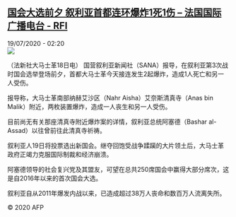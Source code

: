 <!--1595123779000-->
[国会大选前夕 叙利亚首都连环爆炸1死1伤 – 法国国际广播电台 - RFI](http://www.rfi.fr//cn/contenu/20200719-%E5%9B%BD%E4%BC%9A%E5%A4%A7%E9%80%89%E5%89%8D%E5%A4%95-%E5%8F%99%E5%88%A9%E4%BA%9A%E9%A6%96%E9%83%BD%E8%BF%9E%E7%8E%AF%E7%88%86%E7%82%B81%E6%AD%BB1%E4%BC%A4)
------

<div>19/07/2020 - 02:20</div><img src="https://s.rfi.fr/media/display/187a299e-c95e-11ea-90fc-005056a964fe/w:310/p:16x9/int0001b.200719082004.jpg"><div class="t-content__body u-clearfix"><div class="m-interstitial"></div><p>（法新社大马士革18日电）    国营叙利亚新闻社（SANA）报导，在叙利亚第3次战时国会选举登场前夕，首都大马士革今天接连发生2起爆炸，造成1人死亡和另一人受伤。</p><p>    报导称，大马士革南部纳赫艾沙区（Nahr Aisha）艾奈斯清真寺（Anas bin Malik）附近，两枚装置爆炸，造成一人丧生和另一人受伤。</p><p>    目前尚无有关那座清真寺附近爆炸案的详情，叙利亚总统阿塞德（Bashar al-Assad）以往曾前往此清真寺祈祷。</p><p>    叙利亚人19日将投票选出新国会。继夺回饱受战争蹂躏的大片领土后，大马士革政府正竭力克服国际制裁和经济崩溃。</p><p>    阿塞德领导的社会复兴党及其盟友，可望在总共250席国会中赢得大部分席次，这是自2016年以来的首次国会大选。</p><p>    叙利亚自从2011年爆发内战以来，已造成超过38万人丧命和数百万人流离失所。</p><p class="t-copyright">© 2020 AFP</p>        </div>

